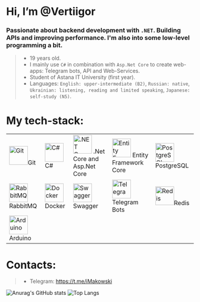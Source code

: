 #  Hi, I’m @Vertiigor
### Passionate about backend development with `.NET`. Building APIs and improving performance. I'm also into some low-level programming a bit.
> - 19 years old.
> - I mainly use `C#`  in combination with `Asp.Net Core` to create web-apps: Telegram bots, API and Web-Services.
> - Student of Astana IT University (first year).
> - Languages: `English: upper-intermediate (B2)`, `Russian: native`, `Ukrainian: listening, reading and limited speaking`, `Japanese: self-study (N5)`.

# My tech-stack:
  <table>
	<tr>
		<td><a><img width="50" src="https://raw.githubusercontent.com/marwin1991/profile-technology-icons/refs/heads/main/icons/git.png" alt="Git" title="Git"/>Git</a></td>
		<td><a><img width="50" src="https://raw.githubusercontent.com/marwin1991/profile-technology-icons/refs/heads/main/icons/c%23.png" alt="C#" title="C#"/>C#</a></td>
		<td><a><img width="50" src="https://github.com/dotnet/brand/blob/main/logo/dotnet-logo.jpg?raw=true" title=".NET Core"/> .Net Core and Asp.Net Core</a></td>
  		<td><a><img width="50" src="https://github.com/ErikEJ/EntityFramework/blob/main/logo/ef-logo.png?raw=true" title="Entity Framework Core"/> Entity Framework Core</a></td>
		<td><a><img width="50" src="https://raw.githubusercontent.com/marwin1991/profile-technology-icons/refs/heads/main/icons/postgresql.png" alt="PostgreSQL" title="PostgreSQL"/>PostgreSQL</a></td>
    	</tr>
	<tr>
		<td><a><img width="50" src="https://th.bing.com/th/id/OIP.7LZmtWK77TNI5I_Nm--_mQHaEK?rs=1&pid=ImgDetMain" alt="RabbitMQ" title="RabbitMQ"/>RabbitMQ</a></td>
		<td><a><img width="50" src="https://raw.githubusercontent.com/marwin1991/profile-technology-icons/refs/heads/main/icons/docker.png" alt="Docker" title="Docker"/>Docker</a></td>
		<td><a><img width="50" src="https://raw.githubusercontent.com/marwin1991/profile-technology-icons/refs/heads/main/icons/swagger.png" alt="Swagger" title="Swagger"/>Swagger</a></td>
		<td><a><img width="50" src="https://static.vecteezy.com/system/resources/previews/018/930/708/large_2x/telegram-logo-telegram-icon-transparent-free-png.png" alt="Telegram bots" title="Telegram bots"/>Telegram Bots</a></td>
		<td><a><img width="50" src="https://www.liblogo.com/img-logo/re310r405-redis-logo-redis-original-wordmark-logo-free-icon-of-devicon.png" alt="Redis" title="Redis"/>Redis</a></td>
	</tr>
	<tr>
		<td><a><img width="50" src="https://raw.githubusercontent.com/marwin1991/profile-technology-icons/refs/heads/main/icons/arduino.png" alt="Arduino" title="Arduino"/>Arduino</a></td>
	</tr>
  </table>

#  Contacts:
> - Telegram: https://t.me/iMakowski

![Anurag's GitHub stats](https://github-readme-stats.vercel.app/api?username=Vertiigor&show_icons=true&theme=tokyonight)
![Top Langs](https://github-readme-stats.vercel.app/api/top-langs/?username=Vertiigor&layout=compact&theme=tokyonight)

<!---
Vertiigor/Vertiigor is a ✨ special ✨ repository because its `README.md` (this file) appears on your GitHub profile.
You can click the Preview link to take a look at your changes.
--->
